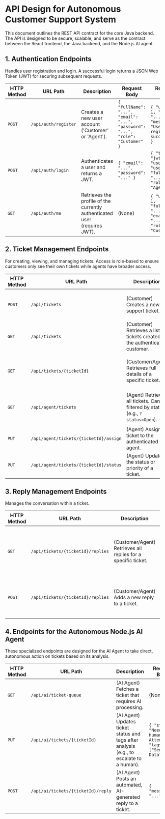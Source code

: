 # API Design for Autonomous Customer Support System

This document outlines the REST API contract for the core Java backend. The API is designed to be secure, scalable, and serve as the contract between the React frontend, the Java backend, and the Node.js AI agent.

## 1. Authentication Endpoints
Handles user registration and login. A successful login returns a JSON Web Token (JWT) for securing subsequent requests.

| HTTP Method | URL Path           | Description                                                        | Request Body                                                               | Response Body                                                                              |
|-------------|--------------------|--------------------------------------------------------------------|----------------------------------------------------------------------------|--------------------------------------------------------------------------------------------|
| `POST`      | `/api/auth/register` | Creates a new user account ('Customer' or 'Agent').                  | `{ "fullName": "...", "email": "...", "password": "...", "role": "Customer" }` | `{ "userId": 1, "email": "...", "message": "User registered successfully" }`              |
| `POST`      | `/api/auth/login`    | Authenticates a user and returns a JWT.                            | `{ "email": "...", "password": "..." }`                                       | `{ "token": "jwt.string", "user": { "userId": 1, "fullName": "...", "role": "Agent" } }` |
| `GET`       | `/api/auth/me`       | Retrieves the profile of the currently authenticated user (requires JWT). | (None)                                                                     | `{ "userId": 1, "fullName": "...", "email": "...", "role": "Customer" }`                 |

## 2. Ticket Management Endpoints
For creating, viewing, and managing tickets. Access is role-based to ensure customers only see their own tickets while agents have broader access.

| HTTP Method | URL Path                            | Description                                                                              | Request Body                                       | Response Body                                                                                              |
|-------------|-------------------------------------|------------------------------------------------------------------------------------------|----------------------------------------------------|------------------------------------------------------------------------------------------------------------|
| `POST`      | `/api/tickets`                      | (Customer) Creates a new support ticket.                                                 | `{ "title": "...", "description": "...", "priority": "Medium" }` | `{ "ticketId": 101, "title": "...", "status": "Open", ... }`                                                  |
| `GET`       | `/api/tickets`                      | (Customer) Retrieves a list of tickets created by the authenticated customer.            | (None)                                             | `[ { "ticketId": 101, "title": "...", "status": "Open" }, ... ]`                                               |
| `GET`       | `/api/tickets/{ticketId}`           | (Customer/Agent) Retrieves full details of a specific ticket.                            | (None)                                             | `{ "ticketId": 101, "title": "...", "description": "...", "replies": [...] }`                               |
| `GET`       | `/api/agent/tickets`                | (Agent) Retrieves all tickets. Can be filtered by status (e.g., `?status=Open`).         | (None)                                             | `[ { "ticketId": 101, "customerName": "...", "title": "...", "status": "Open" }, ... ]`                     |
| `PUT`       | `/api/agent/tickets/{ticketId}/assign`| (Agent) Assigns a ticket to the authenticated agent.                                     | (None)                                             | `{ "message": "Ticket 101 assigned successfully." }`                                                       |
| `PUT`       | `/api/agent/tickets/{ticketId}/status`| (Agent) Updates the status or priority of a ticket.                                      | `{ "status": "In Progress", "priority": "High" }`    | `{ "ticketId": 101, "status": "In Progress", ... }`                                                          |

## 3. Reply Management Endpoints
Manages the conversation within a ticket.

| HTTP Method | URL Path                      | Description                                                  | Request Body           | Response Body                                                                      |
|-------------|-------------------------------|--------------------------------------------------------------|------------------------|------------------------------------------------------------------------------------|
| `GET`       | `/api/tickets/{ticketId}/replies` | (Customer/Agent) Retrieves all replies for a specific ticket. | (None)                 | `[ { "replyId": 501, "authorName": "...", "message": "...", "createdAt": "..." }, ... ]` |
| `POST`      | `/api/tickets/{ticketId}/replies` | (Customer/Agent) Adds a new reply to a ticket.               | `{ "message": "..." }`   | `{ "replyId": 502, "authorName": "...", "message": "...", "createdAt": "..." }`      |

## 4. Endpoints for the Autonomous Node.js AI Agent
These specialized endpoints are designed for the AI Agent to take direct, autonomous action on tickets based on its analysis.

| HTTP Method | URL Path                      | Description                                                  | Request Body                                                     | Response Body                                        |
|-------------|-------------------------------|--------------------------------------------------------------|------------------------------------------------------------------|------------------------------------------------------|
| `GET`       | `/api/ai/ticket-queue`        | (AI Agent) Fetches a ticket that requires AI processing.       | (None)                                                           | `{ "ticketId": 105, "title": "...", "description": "..." }` |
| `PUT`       | `/api/ai/tickets/{ticketId}`    | (AI Agent) Updates ticket status and tags after analysis (e.g., to escalate to a human). | `{ "status": "Needs Human Attention", "tags": ["Sensitive Data"] }` | `{ "message": "Ticket updated by AI Agent" }`        |
| `POST`      | `/api/ai/tickets/{ticketId}/reply` | (AI Agent) Posts an automated, AI-generated reply to a ticket. | `{ "message": "..." }`                                           | `{ "replyId": 102, "message": "Reply posted by AI" }` |